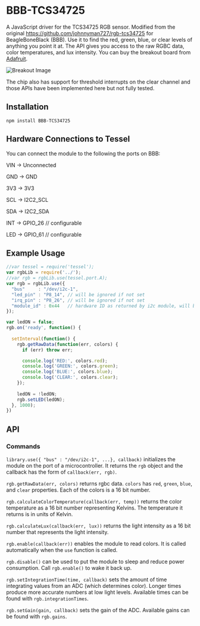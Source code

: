 BBB-TCS34725
============

A JavaScript driver for the TCS34725 RGB sensor.  Modified from the original https://github.com/johnnyman727/rgb-tcs34725 for BeagleBoneBlack (BBB).  Use it to find the red, green, blue, or clear levels of anything you point it at. The API gives you access to the raw RGBC data, color temperatures, and lux intensity. You can buy the breakout board from [Adafruit](http://www.adafruit.com/product/1334).

![Breakout Image](http://www.adafruit.com/images/970x728/1334-00.jpg)

The chip also has support for threshold interrupts on the clear channel and those APIs have been implemented here but not fully tested.

## Installation
```npm install BBB-TCS34725```

## Hardware Connections to Tessel

You can connect the module to the following the ports on BBB:

VIN  ->  Unconnected 

GND  ->  GND 

3V3  ->  3V3 

SCL  ->  I2C2_SCL

SDA  ->  I2C2_SDA

INT  ->  GPIO_26 // configurable

LED  ->  GPIO_61 // configurable





## Example Usage
```.js
//var tessel = require('tessel');
var rgbLib = require('../');
//var rgb = rgbLib.use(tessel.port.A);
var rgb = rgbLib.use({ 
  "bus"     : "/dev/i2c-1", 
  "led_pin" : "P8_14", // will be ignored if not set
  "irq_pin" : "P8_26", // will be ignored if not set
  "module_id" : 0x44   // hardware ID as returned by i2c module, will be ignored if not set
});

var ledON = false;
rgb.on('ready', function() {
  
  setInterval(function() {
    rgb.getRawData(function(err, colors) {
      if (err) throw err;

      console.log('RED:', colors.red);
      console.log('GREEN:', colors.green);
      console.log('BLUE:', colors.blue);
      console.log('CLEAR:', colors.clear);
    });
    
    ledON = !ledON;
    rgb.setLED(ledON);
  }, 1000);
})
```

## API

### Commands

```library.use({ "bus" : "/dev/i2c-1", ...}, callback)``` initializes the module on the port of a microcontroller. It returns the `rgb` object and the callback has the form of `callback(err, rgb)`.

```rgb.getRawData(err, colors)``` returns rgbc data. `colors` has `red`, `green`, `blue`, and `clear` properties. Each of the colors is a 16 bit number.

```rgb.calculateColorTemperature(callback(err, temp))``` returns the color temperature as a 16 bit number representing Kelvins. The temperature it returns is in units of Kelvin.

```rgb.calculateLux(callback(err, lux))``` returns the light intensity as a 16 bit number that represents the light intensity.

```rgb.enable(callback(err))``` enables the module to read colors. It is called automatically when the `use` function is called.

```rgb.disable()``` can be used to put the module to sleep and reduce power consumption. Call ```rgb.enable()``` to wake it back up.

```rgb.setIntegrationTime(time, callback)``` sets the amount of time integrating values from an ADC (which determines color). Longer times produce more accurate numbers at low light levels. Available times can be found with `rgb.integrationTimes`.

```rgb.setGain(gain, callback)``` sets the gain of the ADC. Available gains can be found with `rgb.gains`.
